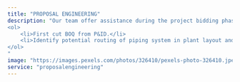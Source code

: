 ```yaml
---
title: "PROPOSAL ENGINEERING"
description: "Our team offer assistance during the project bidding phase with pre-project planning activities including
<ol>
    <li>First cut BOQ from P&ID.</li>
    <li>Identify potential routing of piping system in plant layout and estimating BOQ for pipe and elbow.</li>
</ol>
"
image: "https://images.pexels.com/photos/326410/pexels-photo-326410.jpeg?auto=compress&cs=tinysrgb&dpr=1&w=500"
service: "proposalengineering"
---
```

